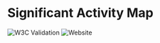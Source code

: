 # Significant Activity Map

![W3C Validation](https://img.shields.io/w3c-validation/html?targetUrl=https%3A%2F%2Fmaster.d53ctbAtv2qjw.amplifyapp.com%2F)
![Website](https://img.shields.io/website?url=https%3A%2F%2Fmaster.d53ctbtv2qjw.amplifyapp.com%2F)

